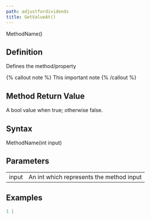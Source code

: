 ```yaml
---
path: adjustfordividends
title: GetValueAt()
---
```

MethodName()


## Definition


Defines the method/property

{% callout note %}
This important note
{% /callout %}


## Method Return Value


A bool value when true; otherwise false.


## Syntax


MethodName(int input)


## Parameters



|  |  |
| --- | --- |
| input | An int which represents the method input |



## Examples


```csharp
1 |
```
